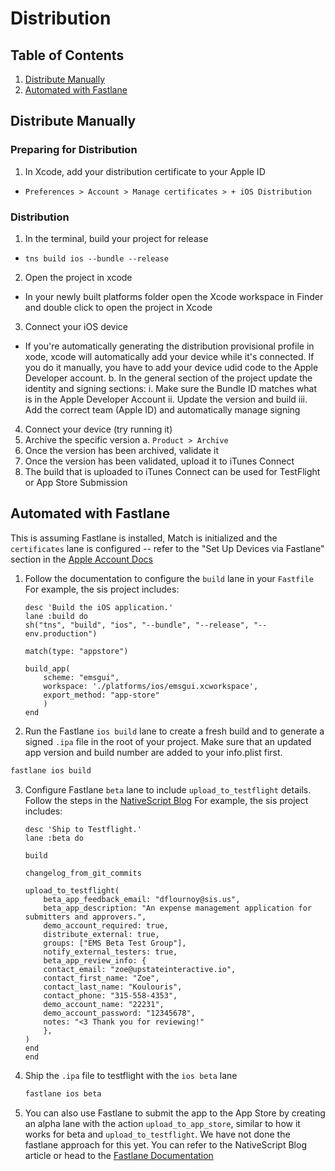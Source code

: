 # Distribution

## Table of Contents
1. [Distribute Manually](#distribute-manually)
2. [Automated with Fastlane](#automated-with-fastlane) 

## Distribute Manually

### Preparing for Distribution
1. 	In Xcode, add your distribution certificate to your Apple ID
  - ```Preferences > Account > Manage certificates > + iOS Distribution```

### Distribution
1. 	In the terminal, build your project for release
  - ```tns build ios --bundle --release```
2. Open the project in xcode
  - In your newly built platforms folder open the Xcode workspace in Finder and double click to open the project in Xcode
3. Connect your iOS device
  - If you're automatically generating the distribution provisional profile in xode, xcode will automatically add your device while it's connected. If you do it manually, you have to add your device udid code to the Apple Developer account.
  b. In the general section of the project update the identity and signing sections:
    i. Make sure the Bundle ID matches what is in the Apple Developer Account
    ii. Update the version and build 
    iii. Add the correct team (Apple ID) and automatically manage signing
4. Connect your device (try running it)
5. Archive the specific version 
  a. ```Product > Archive```
6. Once the version has been archived, validate it
7. Once the version has been validated, upload it to iTunes Connect
8. The build that is uploaded to iTunes Connect can be used for TestFlight or App Store Submission


## Automated with Fastlane
This is assuming Fastlane is installed, Match is initialized and the `certificates` lane is configured -- refer to the "Set Up Devices via Fastlane" section in the [Apple Account Docs](./apple-account.md)

1. Follow the documentation to configure the `build` lane in your `Fastfile`
  For example, the sis project includes:
    ``` 
    desc 'Build the iOS application.'
    lane :build do
    sh("tns", "build", "ios", "--bundle", "--release", "--env.production")

    match(type: "appstore")

    build_app(
        scheme: "emsgui",
        workspace: './platforms/ios/emsgui.xcworkspace',
        export_method: "app-store"
        )
    end
2. Run the Fastlane `ios build` lane to create a fresh build and to generate a signed `.ipa` file in the root of your project. Make sure that an updated app version and build number are added to your info.plist first.
```bash
fastlane ios build
```
  
3. Configure Fastlane `beta` lane to include `upload_to_testflight` details. Follow the steps in the [NativeScript Blog](https://www.nativescript.org/blog/automatic-nativescript-app-deployments-with-fastlane#comments)
For example, the sis project includes:
    ```Fastfile
    desc 'Ship to Testflight.'
    lane :beta do
    
    build

    changelog_from_git_commits

    upload_to_testflight(
        beta_app_feedback_email: "dflournoy@sis.us",
        beta_app_description: "An expense management application for submitters and approvers.",
        demo_account_required: true,
        distribute_external: true,
        groups: ["EMS Beta Test Group"],
        notify_external_testers: true,
        beta_app_review_info: {
        contact_email: "zoe@upstateinteractive.io",
        contact_first_name: "Zoe",
        contact_last_name: "Koulouris",
        contact_phone: "315-558-4353",
        demo_account_name: "22231",
        demo_account_password: "12345678",
        notes: "<3 Thank you for reviewing!"
        },
    )
    end
    end
    ```
3. Ship the `.ipa` file to testflight with the `ios beta` lane
    ```bash
    fastlane ios beta
    ```
4. You can also use Fastlane to submit the app to the App Store by creating an alpha lane with the action `upload_to_app_store`, similar to how it works for beta and `upload_to_testflight`. We have not done the fastlane approach for this yet. You can refer to the NativeScript Blog article or head to the [Fastlane Documentation](https://docs.fastlane.tools/actions/upload_to_app_store/)